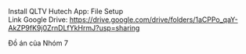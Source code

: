 Install QLTV Hutech App: File Setup  
Link Google Drive: https://drive.google.com/drive/folders/1aCPPo_qaY-AkZP9fK9j0ZrnDLfYkHrmJ?usp=sharing

Đồ án của Nhóm 7 
